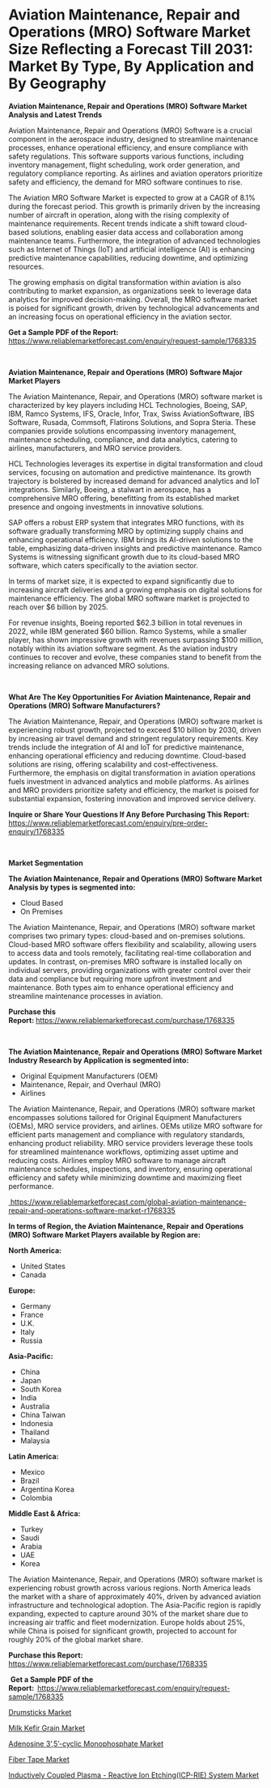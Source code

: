 <p><h1>Aviation Maintenance, Repair and Operations (MRO) Software Market Size Reflecting a Forecast Till 2031: Market By Type, By Application and By Geography</h1></p><p><strong>Aviation Maintenance, Repair and Operations (MRO) Software Market Analysis and Latest Trends</strong></p>
<p><p>Aviation Maintenance, Repair and Operations (MRO) Software is a crucial component in the aerospace industry, designed to streamline maintenance processes, enhance operational efficiency, and ensure compliance with safety regulations. This software supports various functions, including inventory management, flight scheduling, work order generation, and regulatory compliance reporting. As airlines and aviation operators prioritize safety and efficiency, the demand for MRO software continues to rise.</p><p>The Aviation MRO Software Market is expected to grow at a CAGR of 8.1% during the forecast period. This growth is primarily driven by the increasing number of aircraft in operation, along with the rising complexity of maintenance requirements. Recent trends indicate a shift toward cloud-based solutions, enabling easier data access and collaboration among maintenance teams. Furthermore, the integration of advanced technologies such as Internet of Things (IoT) and artificial intelligence (AI) is enhancing predictive maintenance capabilities, reducing downtime, and optimizing resources.</p><p>The growing emphasis on digital transformation within aviation is also contributing to market expansion, as organizations seek to leverage data analytics for improved decision-making. Overall, the MRO software market is poised for significant growth, driven by technological advancements and an increasing focus on operational efficiency in the aviation sector.</p></p>
<p><strong>Get a Sample PDF of the Report:&nbsp;</strong> <a href="https://www.reliablemarketforecast.com/enquiry/request-sample/1768335?utm_campaign=1159&utm_medium=2&utm_source=Github&utm_content=ia&utm_term=09102024&utm_id=aviation-maintenance-repair-and-operations-mro-software">https://www.reliablemarketforecast.com/enquiry/request-sample/1768335</a></p>
<p>&nbsp;</p>
<p><strong>Aviation Maintenance, Repair and Operations (MRO) Software Major Market Players</strong></p>
<p><p>The Aviation Maintenance, Repair, and Operations (MRO) software market is characterized by key players including HCL Technologies, Boeing, SAP, IBM, Ramco Systems, IFS, Oracle, Infor, Trax, Swiss AviationSoftware, IBS Software, Rusada, Commsoft, Flatirons Solutions, and Sopra Steria. These companies provide solutions encompassing inventory management, maintenance scheduling, compliance, and data analytics, catering to airlines, manufacturers, and MRO service providers.</p><p>HCL Technologies leverages its expertise in digital transformation and cloud services, focusing on automation and predictive maintenance. Its growth trajectory is bolstered by increased demand for advanced analytics and IoT integrations. Similarly, Boeing, a stalwart in aerospace, has a comprehensive MRO offering, benefitting from its established market presence and ongoing investments in innovative solutions.</p><p>SAP offers a robust ERP system that integrates MRO functions, with its software gradually transforming MRO by optimizing supply chains and enhancing operational efficiency. IBM brings its AI-driven solutions to the table, emphasizing data-driven insights and predictive maintenance. Ramco Systems is witnessing significant growth due to its cloud-based MRO software, which caters specifically to the aviation sector. </p><p>In terms of market size, it is expected to expand significantly due to increasing aircraft deliveries and a growing emphasis on digital solutions for maintenance efficiency. The global MRO software market is projected to reach over $6 billion by 2025.</p><p>For revenue insights, Boeing reported $62.3 billion in total revenues in 2022, while IBM generated $60 billion. Ramco Systems, while a smaller player, has shown impressive growth with revenues surpassing $100 million, notably within its aviation software segment. As the aviation industry continues to recover and evolve, these companies stand to benefit from the increasing reliance on advanced MRO solutions.</p></p>
<p>&nbsp;</p>
<p><strong>What Are The Key Opportunities For Aviation Maintenance, Repair and Operations (MRO) Software Manufacturers?</strong></p>
<p><p>The Aviation Maintenance, Repair, and Operations (MRO) software market is experiencing robust growth, projected to exceed $10 billion by 2030, driven by increasing air travel demand and stringent regulatory requirements. Key trends include the integration of AI and IoT for predictive maintenance, enhancing operational efficiency and reducing downtime. Cloud-based solutions are rising, offering scalability and cost-effectiveness. Furthermore, the emphasis on digital transformation in aviation operations fuels investment in advanced analytics and mobile platforms. As airlines and MRO providers prioritize safety and efficiency, the market is poised for substantial expansion, fostering innovation and improved service delivery.</p></p>
<p><strong>Inquire or Share Your Questions If Any Before Purchasing This Report:</strong> <a href="https://www.reliablemarketforecast.com/enquiry/pre-order-enquiry/1768335?utm_campaign=1159&utm_medium=2&utm_source=Github&utm_content=ia&utm_term=09102024&utm_id=aviation-maintenance-repair-and-operations-mro-software">https://www.reliablemarketforecast.com/enquiry/pre-order-enquiry/1768335</a></p>
<p>&nbsp;</p>
<p><strong>Market Segmentation</strong></p>
<p><strong>The Aviation Maintenance, Repair and Operations (MRO) Software Market Analysis by types is segmented into:</strong></p>
<p><ul><li>Cloud Based</li><li>On Premises</li></ul></p>
<p><p>The Aviation Maintenance, Repair, and Operations (MRO) software market comprises two primary types: cloud-based and on-premises solutions. Cloud-based MRO software offers flexibility and scalability, allowing users to access data and tools remotely, facilitating real-time collaboration and updates. In contrast, on-premises MRO software is installed locally on individual servers, providing organizations with greater control over their data and compliance but requiring more upfront investment and maintenance. Both types aim to enhance operational efficiency and streamline maintenance processes in aviation.</p></p>
<p><strong>Purchase this Report:&nbsp;</strong><a href="https://www.reliablemarketforecast.com/purchase/1768335?utm_campaign=1159&utm_medium=2&utm_source=Github&utm_content=ia&utm_term=09102024&utm_id=aviation-maintenance-repair-and-operations-mro-software">https://www.reliablemarketforecast.com/purchase/1768335</a></p>
<p>&nbsp;</p>
<p><strong>The Aviation Maintenance, Repair and Operations (MRO) Software Market Industry Research by Application is segmented into:</strong></p>
<p><ul><li>Original Equipment Manufacturers (OEM)</li><li>Maintenance, Repair, and Overhaul (MRO)</li><li>Airlines</li></ul></p>
<p><p>The Aviation Maintenance, Repair, and Operations (MRO) software market encompasses solutions tailored for Original Equipment Manufacturers (OEMs), MRO service providers, and airlines. OEMs utilize MRO software for efficient parts management and compliance with regulatory standards, enhancing product reliability. MRO service providers leverage these tools for streamlined maintenance workflows, optimizing asset uptime and reducing costs. Airlines employ MRO software to manage aircraft maintenance schedules, inspections, and inventory, ensuring operational efficiency and safety while minimizing downtime and maximizing fleet performance.</p></p>
<p><a href="https://www.reliablemarketforecast.com/global-aviation-maintenance-repair-and-operations-software-market-r1768335?utm_campaign=1159&utm_medium=2&utm_source=Github&utm_content=ia&utm_term=09102024&utm_id=aviation-maintenance-repair-and-operations-mro-software">&nbsp;https://www.reliablemarketforecast.com/global-aviation-maintenance-repair-and-operations-software-market-r1768335</a></p>
<p><strong>In terms of Region, the Aviation Maintenance, Repair and Operations (MRO) Software Market Players available by Region are:</strong></p>
<p>
    <p> <strong> North America: </strong>
        <ul>
            <li>United States</li>
            <li>Canada</li>
        </ul>
        </p> 
    <p> <strong> Europe: </strong>
        <ul>
            <li>Germany</li>
            <li>France</li>
            <li>U.K.</li>
            <li>Italy</li>
            <li>Russia</li>
        </ul>
        </p> 
    <p> <strong> Asia-Pacific: </strong>
        <ul>
            <li>China</li>
            <li>Japan</li>
            <li>South Korea</li>
            <li>India</li>
            <li>Australia</li>
            <li>China Taiwan</li>
            <li>Indonesia</li>
            <li>Thailand</li>
            <li>Malaysia</li>
        </ul>
        </p> 
    <p> <strong> Latin America: </strong>
        <ul>
            <li>Mexico</li>
            <li>Brazil</li>
            <li>Argentina Korea</li>
            <li>Colombia</li>
        </ul>
        </p> 
    <p> <strong> Middle East & Africa: </strong>
        <ul>
            <li>Turkey</li>
            <li>Saudi</li>
            <li>Arabia</li>
            <li>UAE</li>
            <li>Korea</li>
        </ul>
    </p>
    </p>
<p><p>The Aviation Maintenance, Repair, and Operations (MRO) software market is experiencing robust growth across various regions. North America leads the market with a share of approximately 40%, driven by advanced aviation infrastructure and technological adoption. The Asia-Pacific region is rapidly expanding, expected to capture around 30% of the market share due to increasing air traffic and fleet modernization. Europe holds about 25%, while China is poised for significant growth, projected to account for roughly 20% of the global market share.</p></p>
<p><strong>Purchase this Report: </strong><a href="https://www.reliablemarketforecast.com/purchase/1768335?utm_campaign=1159&utm_medium=2&utm_source=Github&utm_content=ia&utm_term=09102024&utm_id=aviation-maintenance-repair-and-operations-mro-software">https://www.reliablemarketforecast.com/purchase/1768335</a></p>
<p>&nbsp;<strong>Get a Sample PDF of the Report:&nbsp;&nbsp;</strong><a href="https://www.reliablemarketforecast.com/enquiry/request-sample/1768335?utm_campaign=1159&utm_medium=2&utm_source=Github&utm_content=ia&utm_term=09102024&utm_id=aviation-maintenance-repair-and-operations-mro-software">https://www.reliablemarketforecast.com/enquiry/request-sample/1768335</a></p>
<p><strong></strong></p>
<p><p><a href="https://www.linkedin.com/pulse/disruption-innovation-drumsticks-industry-market-analysis-future-ckz9f?utm_campaign=1159&utm_medium=2&utm_source=Github&utm_content=ia&utm_term=09102024&utm_id=aviation-maintenance-repair-and-operations-mro-software">Drumsticks Market</a></p><p><a href="https://issuu.com/reportprime-2/docs/milk-kefir-grain-market-size-2030.p_72924dde4816f3?utm_campaign=1159&utm_medium=2&utm_source=Github&utm_content=ia&utm_term=09102024&utm_id=aviation-maintenance-repair-and-operations-mro-software">Milk Kefir Grain Market</a></p><p><a href="https://github.com/vangoyalg8/Market-Research-Report-List-1/blob/main/adenosine-35-cyclic-monophosphate-market.md?utm_campaign=1159&utm_medium=2&utm_source=Github&utm_content=ia&utm_term=09102024&utm_id=aviation-maintenance-repair-and-operations-mro-software">Adenosine 3’,5’-cyclic Monophosphate Market</a></p><p><a href="https://www.linkedin.com/pulse/strategic-market-insights-global-fiber-tape-2024-2031-firmotion-glr1c?utm_campaign=1159&utm_medium=2&utm_source=Github&utm_content=ia&utm_term=09102024&utm_id=aviation-maintenance-repair-and-operations-mro-software">Fiber Tape Market</a></p><p><a href="https://github.com/ChiragRP21/Market-Research-Report-List-6/blob/main/inductively-coupled-plasma-reactive-ion-etchingicp-rie-system-market.md?utm_campaign=1159&utm_medium=2&utm_source=Github&utm_content=ia&utm_term=09102024&utm_id=aviation-maintenance-repair-and-operations-mro-software">Inductively Coupled Plasma - Reactive Ion Etching(ICP-RIE) System Market</a></p></p>